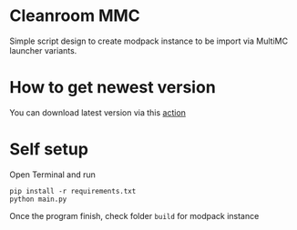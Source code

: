 # Cleanroom MMC
Simple script design to create modpack instance to be import via MultiMC launcher variants.

# How to get newest version
You can download latest version via this [action](https://github.com/CleanroomMC/CleanroomMMC/actions/workflows/BuildTestInstance.yml)

# Self setup
Open Terminal and run
```commandline
pip install -r requirements.txt
python main.py
```

Once the program finish, check folder `build` for modpack instance